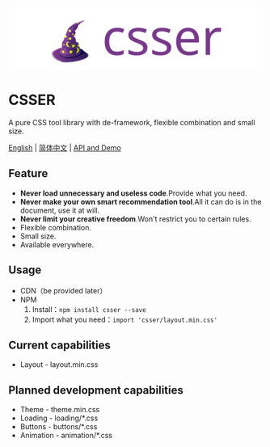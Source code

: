 <p align="center">
  <img src="./src/assets/logo.svg">
</p>

# CSSER
A pure CSS tool library with de-framework, flexible combination and small size.

[English](https://github.com/hirgb/csser) | [简体中文](https://github.com/hirgb/csser/blob/master/README_zh.md) | [API and Demo](http://hirgb.com/csser)

## Feature

- **Never load unnecessary and useless code**.Provide what you need.
- **Never make your own smart recommendation tool**.All it can do is in the document, use it at will.
- **Never limit your creative freedom**.Won't restrict you to certain rules.
- Flexible combination.
- Small size.
- Available everywhere.

## Usage
- CDN（be provided later）
- NPM
  1. Install：`npm install csser --save`
  2. Import what you need：`import 'csser/layout.min.css'`

## Current capabilities

- Layout - layout.min.css

## Planned development capabilities

- Theme - theme.min.css
- Loading - loading/*.css
- Buttons - buttons/*.css
- Animation - animation/*.css